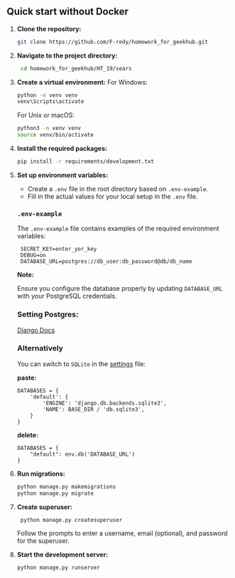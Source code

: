 ## Quick start without Docker

1. **Clone the repository:**

    ```bash
    git clone https://github.com/F-redy/homework_for_geekhub.git
    ```
2. **Navigate to the project directory:**

   ```bash
    cd homework_for_geekhub/HT_19/sears
    ```
3. **Create a virtual environment:**
   For Windows:

    ```bash
    python -m venv venv
    venv\Scripts\activate
    ```

   For Unix or macOS:

    ```bash
    python3 -m venv venv
    source venv/bin/activate
    ```
4. **Install the required packages:**

    ```bash
    pip install -r requirements/development.txt
    ```

5. **Set up environment variables:**

    - Create a `.env` file in the root directory based on `.env-example`.
    - Fill in the actual values for your local setup in the `.env` file.
   ### `.env-example`

   The `.env-example` file contains examples of the required environment variables:
   
   ```plaintext
    SECRET_KEY=enter_yor_key
    DEBUG=on
    DATABASE_URL=postgres://db_user:db_password@db/db_name
   ```
   **Note:**
   
    Ensure you configure the database properly by updating `DATABASE_URL` with your PostgreSQL credentials.

   ### Setting Postgres:

   [Django Docs](https://docs.djangoproject.com/en/3.2/ref/settings/#std:setting-DATABASES)   

   ### Alternatively
 
    You can switch to `SQLite` in the [settings](./settings/base.py) file:

   **paste:**

    ```plaintext
    DATABASES = {
        'default': {
            'ENGINE': 'django.db.backends.sqlite3',
            'NAME': BASE_DIR / 'db.sqlite3',
        }
    }
   ```

   **delete:**

    ```plaintext
    DATABASES = {
        "default": env.db('DATABASE_URL')
    }
   ```

6. **Run migrations:**

    ```bash
    python manage.py makemigrations
    python manage.py migrate
    ```

7. **Create superuser:**

   ```bash
    python manage.py createsuperuser
    ```
   Follow the prompts to enter a username, email (optional), and password for the superuser.

8. **Start the development server:**

    ```bash
    python manage.py runserver
    ```